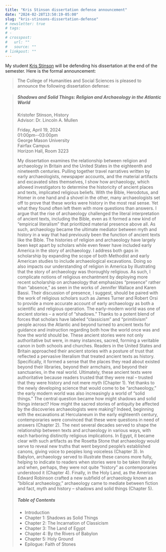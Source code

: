 ```yaml
---
title: "Kris Stinson dissertation defense announcement"
date: "2024-02-28T13:50:19-05:00"
slug: "kris-stinsons-dissertation-defense"
# newsletter: true
# tags:
# -
# crosspost:
#   url: ""
#   source: ""
# linkpost: ""
---
```


My student [Kris Stinson](https://kristoferstinson.com) will be defending his dissertation at the end of the semester. Here is the formal announcement:

> The College of Humanities and Social Sciences is pleased to announce the following dissertation defense:

> ##### Shadows and Solid Things: Religion and Archaeology in the Atlantic World
>
> Kristofer Stinson, History\
> Advisor: Dr. Lincoln A. Mullen
>
> Friday, April 19, 2024\
> 01:00pm--03:00pm\
> George Mason University\
> Fairfax Campus\
> Horizon Hall, Room 3223
>
> My dissertation examines the relationship between religion and archaeology in Britain and the United States in the eighteenth and nineteenth centuries. Pulling together travel narratives written by early archaeologists, newspaper accounts, and the material artifacts and excavated sites themselves, I show how archaeology, which allowed investigators to determine the historicity of ancient places and texts, implicated religious beliefs. With the Bible, Herodotus, and Homer in one hand and a shovel in the other, many archaeologists set off to prove that these works were history in the most real sense. Yet what they found often left them with more questions than answers. I argue that the rise of archaeology challenged the literal interpretation of ancient texts, including the Bible, even as it formed a new kind of “empirical literalism” that prioritized material presence above all. As such, archaeology became the ultimate mediator between myth and history in a way that had previously been the function of ancient texts like the Bible. The histories of religion and archaeology have largely been kept apart by scholars while even fewer have included early America in the story of archaeology. I address both gaps in scholarship by expanding the scope of both Methodist and early American studies to include archaeological excavations. Doing so also impacts our understanding of religion in America by illustrating that the story of archaeology was thoroughly religious. As such, I complicate notions of religious enchantment by deploying more recent scholarship on archaeology that emphasizes “presence” rather than “absence,” as seen in the works of Jennifer Wallace and Karen Bassi. Their discussion of presence, I suggest, should be paired with the work of religious scholars such as James Turner and Robert Orsi to provide a more accurate account of early archaeology as both a scientific and religious operation. The early-modern world was one of ancient stories – a world of “shadows.” Thanks to a potent blend of forces that scholars have labeled “classicism” and “primitivism” people across the Atlantic and beyond turned to ancient texts for guidance and instruction regarding both how the world once was and how the world should be. These ancient stories were not only authoritative but were, in many instances, sacred, forming a veritable canon in both schools and churches. Readers in the United States and Britain approached their ancient stories with a posture of trust that reflected a pervasive literalism that treated ancient texts as history. Specifically, it formed a sense that the places they read about existed beyond their libraries, beyond their armchairs, and beyond their sanctuaries, in the real world. Ultimately, these ancient texts were authoritative because readers trusted that they were real – trusted that they were history and not mere myth (Chapter 1). Yet thanks to the newly developing science that would come to be “archaeology,” the early modern world was also increasingly a world of “solid things.” The central question became how might shadows and solid things interact? How might the sacred stories of antiquity be affected by the discoveries archaeologists were making? Indeed, beginning with the excavations at Herculaneum in the early eighteenth century, contemporaries were convinced that these were questions in need of answers (Chapter 2). The next several decades served to shape the relationship between texts and archaeology in various ways, with each harboring distinctly religious implications. In Egypt, it became clear with such artifacts as the Rosetta Stone that archaeology would serve to reveal new truths that went beyond people’s established canons, giving voice to peoples long voiceless (Chapter 3). In Babylon, archaeology served to illustrate these canons more fully, helping to indicate to readers when stories were to be taken literally and when, perhaps, they were not quite “history” as contemporaries understood it (Chapter 4). Finally, in the Holy Land, as the American Edward Robinson crafted a new subfield of archaeology known as “biblical archaeology,” archaeology came to mediate between fiction and fact, myth and history – shadows and solid things (Chapter 5).
>
> ##### Table of Contents
>
> - Introduction
> - Chapter 1: Shadows as Solid Things
> - Chapter 2: The Incarnation of Classicism
> - Chapter 3: The Land of Egypt
> - Chapter 4: By the Rivers of Babylon
> - Chapter 5: Holy Ground
> - Epilogue: Faith of Stones
